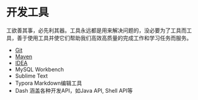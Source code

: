 # 开发工具

工欲善其事，必先利其器。工具永远都是用来解决问题的，没必要为了工具而工具，善于使用工具并使它们帮助我们高效高质量的完成工作和学习任务而服务。


* [Git](git-usage.md)
* [Maven](maven-usage.md)
* [IDEA](idea-usage.md)
* MySQL Workbench
* Sublime Text
* Typora Markdown编辑工具
* Dash 涵盖各种开发API，如Java API, Shell API等





